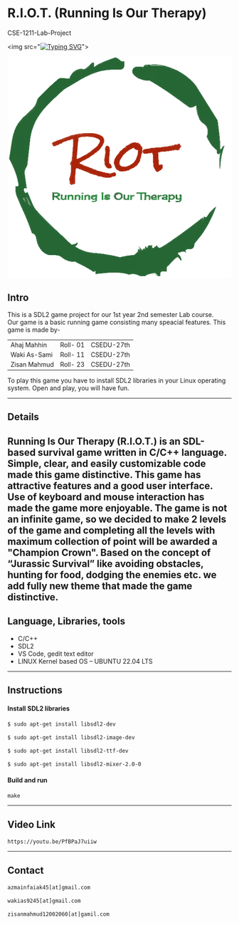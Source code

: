 # R.I.O.T. (Running Is Our Therapy)
CSE-1211-Lab-Project

<p  align="center">

<img  src="<a href="https://git.io/typing-svg"><img src="https://readme-typing-svg.herokuapp.com?font=Anton&size=30&pause=1500&color=166E2E&center=true&vCenter=true&width=435&lines=Welcome+to+R.+I.+O.+T." alt="Typing SVG" /></a>"></a>
</p>
<p  align="left">

![Project Image](images/riotlogo.png)

## Intro

This is a SDL2 game project for our 1st year 2nd semester Lab course.<br>
Our game is a basic running game consisting many speacial features. This game is made by-<br>
<table>
<b>
<tr><td>Ahaj Mahhin</td> <td>Roll- 01</td> <td>CSEDU-27th</td></tr>
<tr><td>Waki As-Sami</td> <td>Roll- 11</td> <td>CSEDU-27th</td></tr>
<tr><td>Zisan Mahmud</td> <td>Roll- 23</td> <td>CSEDU-27th</td></tr>
</b>
</table>
To play this game you have to install SDL2 libraries in your Linux operating system. Open and play, you will have fun.<br>

---
## Details

Running Is Our Therapy (R.I.O.T.) is an SDL-based survival game written in C/C++ language. Simple, clear, and easily customizable code made this game distinctive. This game has attractive features and a good user interface. Use of keyboard and mouse interaction has made the game more enjoyable. The game is not an infinite game, so we decided to make 2 levels of the game and completing all the levels with maximum collection of point will be awarded a "Champion Crown". Based on the concept of “Jurassic Survival” like avoiding obstacles, hunting for food, dodging the enemies etc. we add fully new theme that made the game distinctive.
---
## Language, Libraries, tools

- C/C++
- SDL2
- VS Code, gedit text editor
- LINUX Kernel based OS – UBUNTU 22.04 LTS
---
## Instructions

#### **Install SDL2 libraries**

```consle
$ sudo apt-get install libsdl2-dev
```
```consle
$ sudo apt-get install libsdl2-image-dev
```
```consle
$ sudo apt-get install libsdl2-ttf-dev
```
```consle
$ sudo apt-get install libsdl2-mixer-2.0-0
```
#### Build and run

```consle
make
```
---
## Video Link
```console
https://youtu.be/PfBPaJ7uiiw
```
---
## Contact
```console
azmainfaiak45[at]gmail.com
```
```console
wakias9245[at]gmail.com
```
```console
zisanmahmud12002060[at]gamil.com
```
